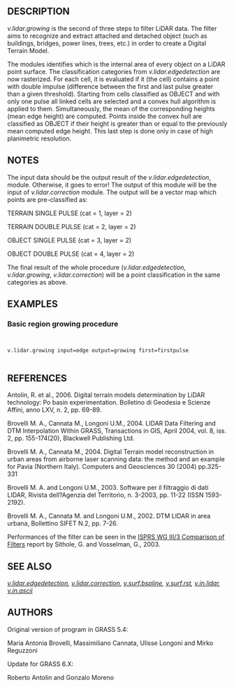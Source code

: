 
## DESCRIPTION

*v.lidar.growing* is the second of three steps to filter LiDAR data.
The filter aims to recognize and extract attached and detached object
(such as buildings, bridges, power lines, trees, etc.) in order to create
a Digital Terrain Model.

The modules identifies which is the internal area of every object on a
LiDAR point surface. The classification categories from
*v.lidar.edgedetection* are now rasterized. For each cell, it is
evaluated if it (the cell) contains a point with double impulse (difference
between the first and last pulse greater than a given threshold). Starting
from cells classified as OBJECT and with only one pulse all linked cells
are selected and a convex hull algorithm is applied to them. Simultaneously,
the mean of the corresponding heights (mean edge height) are computed.
Points inside the convex hull are classified as OBJECT if their height is
greater than or equal to the previously mean computed edge height. This
last step is done only in case of high planimetric resolution.

## NOTES

The input data should be the output result of the *v.lidar.edgedetection*,
module. Otherwise, it goes to error! The output of this module will be
the input of *v.lidar.correction* module. The output will be a vector
map which points are pre-classified as:

TERRAIN SINGLE PULSE (cat = 1, layer = 2)

TERRAIN DOUBLE PULSE (cat = 2, layer = 2)

OBJECT SINGLE PULSE (cat = 3, layer = 2)

OBJECT DOUBLE PULSE (cat = 4, layer = 2)

The final result of the whole procedure (*v.lidar.edgedetection*,
*v.lidar.growing*, *v.lidar.correction*) will be a point
classification in the same categories as above.

## EXAMPLES

### Basic region growing procedure

```


v.lidar.growing input=edge output=growing first=firstpulse


```

## REFERENCES

Antolin, R. et al., 2006. Digital terrain models determination by LiDAR
technology: Po basin experimentation. Bolletino di Geodesia e Scienze
Affini, anno LXV, n. 2, pp. 69-89.

Brovelli M. A., Cannata M., Longoni U.M., 2004. LIDAR Data Filtering and
DTM Interpolation Within GRASS, Transactions in GIS, April 2004, vol. 8,
iss. 2, pp. 155-174(20), Blackwell Publishing Ltd.

Brovelli M. A., Cannata M., 2004. Digital Terrain model reconstruction in
urban areas from airborne laser scanning data: the method and an example
for Pavia (Northern Italy). Computers and Geosciences 30 (2004) pp.325-331

Brovelli M. A. and Longoni U.M., 2003. Software per il filtraggio di dati
LIDAR, Rivista dell?Agenzia del Territorio, n. 3-2003, pp. 11-22 (ISSN 1593-2192).

Brovelli M. A., Cannata M. and Longoni U.M., 2002. DTM LIDAR in area urbana,
Bollettino SIFET N.2, pp. 7-26.

Performances of the filter can be seen in the
[ISPRS WG III/3 Comparison of Filters](https://www.itc.nl/isprs/wgIII-3/filtertest/)
report by Sithole, G. and Vosselman, G., 2003.

## SEE ALSO

*[v.lidar.edgedetection](v.lidar.edgedetection.html),
[v.lidar.correction](v.lidar.correction.html),
[v.surf.bspline](v.surf.bspline.html),
[v.surf.rst](v.surf.rst.html),
[v.in.lidar](v.in.lidar.html),
[v.in.ascii](v.in.ascii.html)*

## AUTHORS

Original version of program in GRASS 5.4:

Maria Antonia Brovelli, Massimiliano Cannata, Ulisse Longoni and Mirko Reguzzoni

Update for GRASS 6.X:

Roberto Antolin and Gonzalo Moreno
